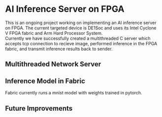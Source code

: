 # AI Inference Server on FPGA
This is an ongoing project working on implementing an AI inference server on FPGA. The current targeted device is DE1Soc and uses its
Intel Cyclone V FPGA fabric and Arm Hard Processor System.  
Currently we have successfully created a multithreaded C server which accepts tcp connection to recieve image, performed inference 
in the FPGA fabric, and transmit inference results back to sender.

## Multithreaded Network Server

## Inference Model in Fabric
Fabric currently runs a mnist model with weights trained in pytorch.
## Future Improvements
